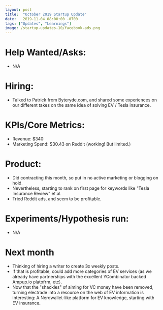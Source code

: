 ```yaml
---
layout: post
title:  "October 2019 Startup Update"
date:   2019-11-04 08:00:00 -0700
tags: ["Updates", "Learnings"]
image: /startup-updates-10/facebook-ads.png
---
```


# Help Wanted/Asks:
* N/A

# Hiring: 
* Talked to Patrick from Byteryde.com, and shared some experiences on our different takes on the same idea of solving EV / Tesla insurance.

# KPIs/Core Metrics:
* Revenue: $340
* Marketing Spend: $30.43 on Reddit (working! But limited.)

# Product:
* Did contracting this month, so put in no active marketing or blogging on hold.
* Nevertheless, starting to rank on first page for keywords like "Tesla Insurance Review" et al.
* Tried Reddit ads, and seem to be profitable.

# Experiments/Hypothesis run:
* N/A

# Next month
* Thinking of hiring a writer to create 3x weekly posts. 
* If that is profitable, could add more categories of EV services (as we already have partnerships with the excellent YCombinator backed [Ampup.io](https://www.ampup.io) platofrm, etc).
* Now that the "shackles" of aiming for VC money have been removed, turning electrade into a resource on the web of EV information is interesting: A Nerdwallet-like platform for EV knowledge, starting with EV insurance.